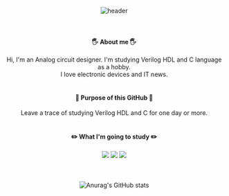 
<div align="center">
  
![header](https://capsule-render.vercel.app/api?type=Soft&text=RAINLEAF&color=000000&fontColor=ffffff&fontSize=30)
 <br/>
 <br/>
   <br/>
 ####  🖐️ About me 🖐️
 Hi, I'm an Analog circuit designer. I'm studying Verilog HDL and C language as a hobby.
<br/>
  I love electronic devices and IT news.
<br/>
<br/>
  
 ####  📌 Purpose of this GitHub 📌
  Leave a trace of studying Verilog HDL and C for one day or more.
  <br/>
    <br/>
   ####  ✏️ What I'm going to study ✏️
 <img src="https://img.shields.io/badge/Linux-FCC624?style=for-the-badge&logo=Linux&logoColor=black"> <img src="https://img.shields.io/badge/Verilog HDL-0077FF?style=for-the-badge&logo=v&logoColor=white">
  <img src="https://img.shields.io/badge/C Language-A8B9CC?style=for-the-badge&logo=c&logoColor=black"> 
    <br/>
    <br/>
    <br/>
   <br/>
![Anurag's GitHub stats](https://github-readme-stats.vercel.app/api?username=rainleaf98&show_icons=true&theme=dark)
</div>
